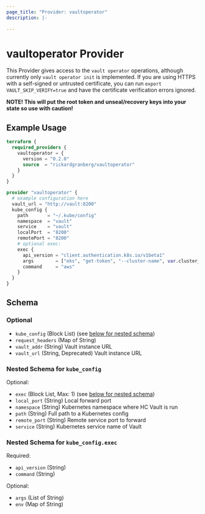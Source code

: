```yaml
---
page_title: "Provider: vaultoperator"
description: |-
  
---
```


# vaultoperator Provider

This Provider gives access to the `vault operator` operations, although currently only `vault operator init` is implemented.
If you are using HTTPS with a self-signed or untrusted certificate, you can run `export VAULT_SKIP_VERIFY=true` and have the certificate verification errors ignored.

**NOTE! This will put the root token and unseal/recovery keys into your state so use with caution!**


## Example Usage

```terraform
terraform {
  required_providers {
    vaultoperator = {
      version = "0.2.0"
      source  = "rickardgranberg/vaultoperator"
    }
  }
}

provider "vaultoperator" {
  # example configuration here
  vault_url = "http://vault:8200"
  kube_config {
    path       = "~/.kube/config"
    namespace  = "vault"
    service    = "vault"
    localPort  = "8200"
    remotePort = "8200"
    # optional exec:
    exec {
      api_version = "client.authentication.k8s.io/v1beta1"
      args        = ["eks", "get-token", "--cluster-name", var.cluster_name]
      command     = "aws"
    }
  }
}
```

<!-- schema generated by tfplugindocs -->
## Schema

### Optional

- `kube_config` (Block List) (see [below for nested schema](#nestedblock--kube_config))
- `request_headers` (Map of String)
- `vault_addr` (String) Vault instance URL
- `vault_url` (String, Deprecated) Vault instance URL

<a id="nestedblock--kube_config"></a>
### Nested Schema for `kube_config`

Optional:

- `exec` (Block List, Max: 1) (see [below for nested schema](#nestedblock--kube_config--exec))
- `local_port` (String) Local forward port
- `namespace` (String) Kubernetes namespace where HC Vault is run
- `path` (String) Full path to a Kubernetes config
- `remote_port` (String) Remote service port to forward
- `service` (String) Kubernetes service name of Vault

<a id="nestedblock--kube_config--exec"></a>
### Nested Schema for `kube_config.exec`

Required:

- `api_version` (String)
- `command` (String)

Optional:

- `args` (List of String)
- `env` (Map of String)
